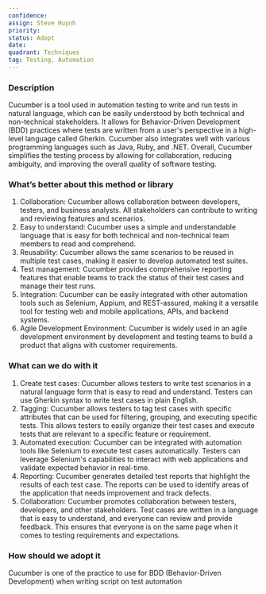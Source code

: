 ```yaml
---
confidence: 
assign: Steve Huynh
priority: 
status: Adopt
date: 
quadrant: Techniques
tag: Testing, Automation
---
```


<!-- table_of_contents 9338fec0-67b5-4c02-b32c-0e5ce903674c -->

### Description

Cucumber is a tool used in automation testing to write and run tests in natural language, which can be easily understood by both technical and non-technical stakeholders. It allows for Behavior-Driven Development (BDD) practices where tests are written from a user's perspective in a high-level language called Gherkin. Cucumber also integrates well with various programming languages such as Java, Ruby, and .NET. Overall, Cucumber simplifies the testing process by allowing for collaboration, reducing ambiguity, and improving the overall quality of software testing.

### What’s better about this method or library

1. Collaboration: Cucumber allows collaboration between developers, testers, and business analysts. All stakeholders can contribute to writing and reviewing features and scenarios.
1. Easy to understand: Cucumber uses a simple and understandable language that is easy for both technical and non-technical team members to read and comprehend.
1. Reusability: Cucumber allows the same scenarios to be reused in multiple test cases, making it easier to develop automated test suites.
1. Test management: Cucumber provides comprehensive reporting features that enable teams to track the status of their test cases and manage their test runs.
1. Integration: Cucumber can be easily integrated with other automation tools such as Selenium, Appium, and REST-assured, making it a versatile tool for testing web and mobile applications, APIs, and backend systems.
1. Agile Development Environment: Cucumber is widely used in an agile development environment by development and testing teams to build a product that aligns with customer requirements.

### What can we do with it

1. Create test cases: Cucumber allows testers to write test scenarios in a natural language form that is easy to read and understand. Testers can use Gherkin syntax to write test cases in plain English.
1. Tagging: Cucumber allows testers to tag test cases with specific attributes that can be used for filtering, grouping, and executing specific tests. This allows testers to easily organize their test cases and execute tests that are relevant to a specific feature or requirement.
1. Automated execution: Cucumber can be integrated with automation tools like Selenium to execute test cases automatically. Testers can leverage Selenium's capabilities to interact with web applications and validate expected behavior in real-time.
1. Reporting: Cucumber generates detailed test reports that highlight the results of each test case. The reports can be used to identify areas of the application that needs improvement and track defects.
1. Collaboration: Cucumber promotes collaboration between testers, developers, and other stakeholders. Test cases are written in a language that is easy to understand, and everyone can review and provide feedback. This ensures that everyone is on the same page when it comes to testing requirements and expectations.

### How should we adopt it

Cucumber is one of the practice to use for BDD (Behavior-Driven Development) when writing script on test automation

<!-- child_database ecbe841e-280d-4ec2-9fc4-6c0483103e92 -->
